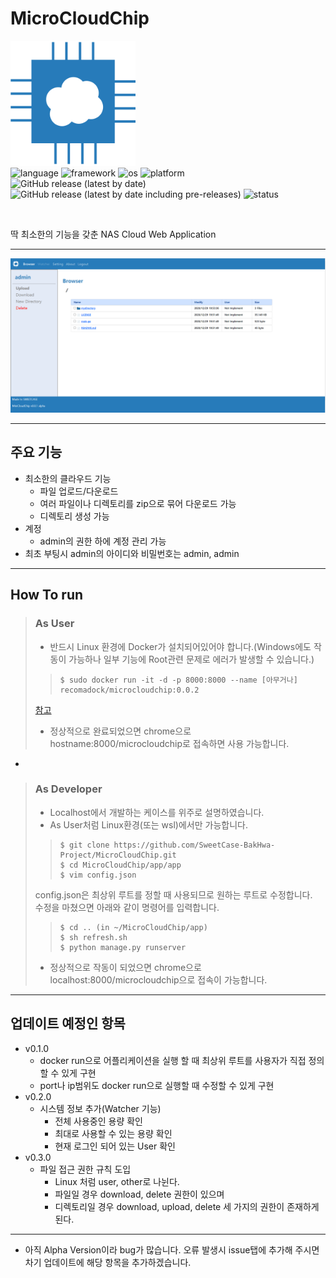 # MicroCloudChip
<img src="app/static/app/img/logo.png" width="200"><br>
![language](https://img.shields.io/badge/python-3.9.0-blue?style=flat-square)
![framework](https://img.shields.io/badge/django-3.1.4-yellowgreen?style=flat-square)
![os](https://img.shields.io/badge/OS-Linux-blueviolet?style=flat-square)
![platform](https://img.shields.io/badge/platform-Docker-informational?style=flat-square)<br>
![GitHub release (latest by date)](https://img.shields.io/github/v/release/SweetCase-BakHwa-Project/MicroCloudChip?style=flat-square)
![GitHub release (latest by date including pre-releases)](https://img.shields.io/github/v/release/SweetCase-BakHwa-Project/MicroCloudChip?label=pre-release&style=flat-square)
![status](https://img.shields.io/badge/status-Alpha_Test-important?style=flat-square)

<br>

딱 최소한의 기능을 갖춘 NAS Cloud Web Application
* * *
![example](example.PNG)
* * *
## 주요 기능
* 최소한의 클라우드 기능
    * 파일 업로드/다운로드
    * 여러 파일이나 디렉토리를 zip으로 묶어 다운로드 가능
    * 디렉토리 생성 가능
* 계정
    * admin의 권한 하에 계정 관리 가능
* 최초 부팅시 admin의 아이디와 비밀번호는 admin, admin
* * *
## How To run
>   ### As User 
>   * 반드시 Linux 환경에 Docker가 설치되어있어야 합니다.(Windows에도 작동이 가능하나 일부 기능에 Root관련 문제로 에러가 발생할 수 있습니다.)
>   >```shell
>   >$ sudo docker run -it -d -p 8000:8000 --name [아무거나] recomadock/microcloudchip:0.0.2
>   [참고](https://hub.docker.com/r/recomadock/microcloudchip/tags?page=1&ordering=last_updated)
>   * 정상적으로 완료되었으면 chrome으로 hostname:8000/microcloudchip로 접속하면 사용 가능합니다.
* 
>   ### As Developer
>   * Localhost에서 개발하는 케이스를 위주로 설명하였습니다.
>   * As User처럼 Linux환경(또는 wsl)에서만 가능합니다.
>   >```shell
>   >$ git clone https://github.com/SweetCase-BakHwa-Project/MicroCloudChip.git
>   >$ cd MicroCloudChip/app/app
>   >$ vim config.json
>   >```
> config.json은 최상위 루트를 정할 때 사용되므로 원하는 루트로 수정합니다.
> <br>수정을 마쳤으면 아래와 같이 명령어를 입력합니다.
>   >```shell
>   >$ cd .. (in ~/MicroCloudChip/app)
>   >$ sh refresh.sh
>   >$ python manage.py runserver
>   >```
>   * 정상적으로 작동이 되었으면 chrome으로 localhost:8000/microcloudchip으로 접속이 가능합니다.
* * *
## 업데이트 예정인 항목
* v0.1.0
    * docker run으로 어플리케이션을 실행 할 때 최상위 루트를 사용자가 직접 정의할 수 있게 구현
    * port나 ip범위도 docker run으로 실행할 때 수정할 수 있게 구현
* v0.2.0
    * 시스템 정보 추가(Watcher 기능)
        * 전체 사용중인 용량 확인
        * 최대로 사용할 수 있는 용량 확인
        * 현재 로그인 되어 있는 User 확인
* v0.3.0
    * 파일 접근 권한 규칙 도입
        * Linux 처럼 user, other로 나뉜다.
        * 파일일 경우 download, delete 권한이 있으며
        * 디렉토리일 경우 download, upload, delete 세 가지의 권한이 존재하게 된다.
* * *
* 아직 Alpha Version이라 bug가 많습니다. 오류 발생시 issue탭에 추가해 주시면 차기 업데이트에 해당 항목을 추가하겠습니다.
